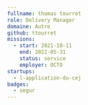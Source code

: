 ```yaml
---
fullname: thomas tourret
role: Delivery Manager
domaine: Autre
github: ttourret
missions:
  - start: 2021-10-11
    end: 2022-05-31
    status: service
    employer: OCTO
startups:
  - l-application-du-cej
badges:
  - segur
---
```


